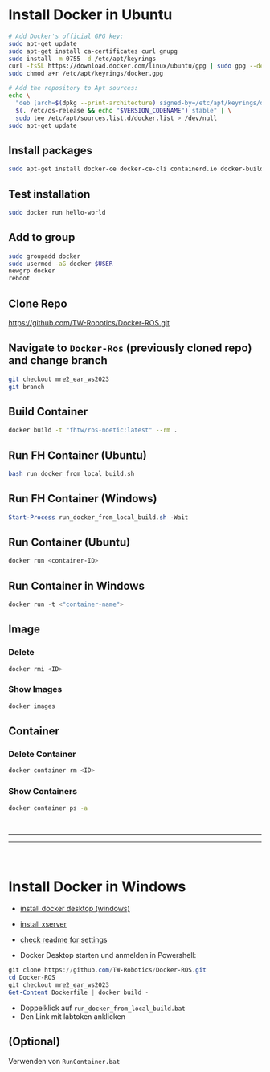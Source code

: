 # Install Docker in Ubuntu

```bash
# Add Docker's official GPG key:
sudo apt-get update
sudo apt-get install ca-certificates curl gnupg
sudo install -m 0755 -d /etc/apt/keyrings
curl -fsSL https://download.docker.com/linux/ubuntu/gpg | sudo gpg --dearmor -o /etc/apt/keyrings/docker.gpg
sudo chmod a+r /etc/apt/keyrings/docker.gpg

# Add the repository to Apt sources:
echo \
  "deb [arch=$(dpkg --print-architecture) signed-by=/etc/apt/keyrings/docker.gpg] https://download.docker.com/linux/ubuntu \
  $(. /etc/os-release && echo "$VERSION_CODENAME") stable" | \
  sudo tee /etc/apt/sources.list.d/docker.list > /dev/null
sudo apt-get update
```

## Install packages

```bash
sudo apt-get install docker-ce docker-ce-cli containerd.io docker-buildx-plugin docker-compose-plugin
```

## Test installation
```bash
sudo docker run hello-world
```

## Add to group
```bash
sudo groupadd docker
sudo usermod -aG docker $USER
newgrp docker
reboot
```

## Clone Repo
https://github.com/TW-Robotics/Docker-ROS.git

## Navigate to `Docker-Ros` (previously cloned repo) and change branch
```bash
git checkout mre2_ear_ws2023
git branch
```

## Build Container
```bash
docker build -t "fhtw/ros-noetic:latest" --rm .
```

## Run FH Container (Ubuntu)
```bash
bash run_docker_from_local_build.sh
```

## Run FH Container (Windows)
```powershell
Start-Process run_docker_from_local_build.sh -Wait
```

## Run Container (Ubuntu)
```bash
docker run <container-ID>
```

## Run Container in Windows
```powershell
docker run -t <"container-name">
```

## Image
### Delete
```bash
docker rmi <ID>
```
### Show Images
```bash
docker images
```

## Container
### Delete Container
```bash
docker container rm <ID>
```
### Show Containers
```bash
docker container ps -a
```

<br>

---
---

<br>

# Install Docker in Windows

- [install docker desktop (windows)](https://docs.docker.com/desktop/install/windows-install/)

- [install xserver](https://sourceforge.net/projects/vcxsrv/files/latest/download)
- [check readme for settings](https://github.com/TW-Robotics/Docker-ROS)
- Docker Desktop starten und anmelden in Powershell:
```powershell
git clone https://github.com/TW-Robotics/Docker-ROS.git
cd Docker-ROS
git checkout mre2_ear_ws2023
Get-Content Dockerfile | docker build -
```
- Doppelklick auf `run_docker_from_local_build.bat`
- Den Link mit labtoken anklicken

## (Optional)
Verwenden von `RunContainer.bat`
